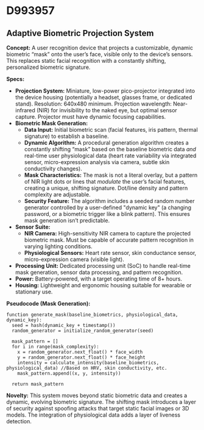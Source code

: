 # D993957

## Adaptive Biometric Projection System

**Concept:** A user recognition device that projects a customizable, dynamic biometric “mask” onto the user’s face, visible only to the device’s sensors. This replaces static facial recognition with a constantly shifting, personalized biometric signature.

**Specs:**

*   **Projection System:** Miniature, low-power pico-projector integrated into the device housing (potentially a headset, glasses frame, or dedicated stand). Resolution: 640x480 minimum. Projection wavelength: Near-infrared (NIR) for invisibility to the naked eye, but optimal sensor capture.  Projector must have dynamic focusing capabilities.
*   **Biometric Mask Generation:**
    *   **Data Input:** Initial biometric scan (facial features, iris pattern, thermal signature) to establish a baseline.
    *   **Dynamic Algorithm:**  A procedural generation algorithm creates a constantly shifting “mask” based on the baseline biometric data *and* real-time user physiological data (heart rate variability via integrated sensor, micro-expression analysis via camera, subtle skin conductivity changes).
    *   **Mask Characteristics:** The mask is not a literal overlay, but a pattern of NIR light dots or lines that *modulate* the user’s facial features, creating a unique, shifting signature. Dot/line density and pattern complexity are adjustable.
    *   **Security Feature:** The algorithm includes a seeded random number generator controlled by a user-defined "dynamic key" (a changing password, or a biometric trigger like a blink pattern). This ensures mask generation isn’t predictable.
*   **Sensor Suite:**
    *   **NIR Camera:** High-sensitivity NIR camera to capture the projected biometric mask.  Must be capable of accurate pattern recognition in varying lighting conditions.
    *   **Physiological Sensors:** Heart rate sensor, skin conductance sensor, micro-expression camera (visible light).
*   **Processing Unit:** Dedicated processing unit (SoC) to handle real-time mask generation, sensor data processing, and pattern recognition.
*   **Power:** Battery-powered, with a target operating time of 8+ hours.
*   **Housing:** Lightweight and ergonomic housing suitable for wearable or stationary use.

**Pseudocode (Mask Generation):**

```
function generate_mask(baseline_biometrics, physiological_data, dynamic_key):
  seed = hash(dynamic_key + timestamp())
  random_generator = initialize_random_generator(seed)

  mask_pattern = []
  for i in range(mask_complexity):
    x = random_generator.next_float() * face_width
    y = random_generator.next_float() * face_height
    intensity = calculate_intensity(baseline_biometrics, physiological_data) //Based on HRV, skin conductivity, etc.
    mask_pattern.append((x, y, intensity))

  return mask_pattern
```

**Novelty:** This system moves beyond static biometric data and creates a dynamic, evolving biometric signature.  The shifting mask introduces a layer of security against spoofing attacks that target static facial images or 3D models. The integration of physiological data adds a layer of liveness detection.